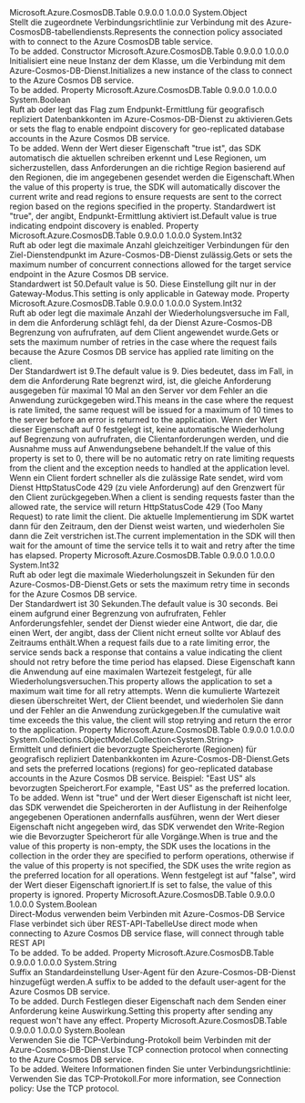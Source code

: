 <Type Name="TableConnectionPolicy" FullName="Microsoft.Azure.CosmosDB.Table.TableConnectionPolicy">
  <TypeSignature Language="C#" Value="public sealed class TableConnectionPolicy" />
  <TypeSignature Language="ILAsm" Value=".class public auto ansi sealed beforefieldinit TableConnectionPolicy extends System.Object" />
  <TypeSignature Language="DocId" Value="T:Microsoft.Azure.CosmosDB.Table.TableConnectionPolicy" />
  <TypeSignature Language="VB.NET" Value="Public NotInheritable Class TableConnectionPolicy" />
  <TypeSignature Language="F#" Value="type TableConnectionPolicy = class" />
  <AssemblyInfo>
    <AssemblyName>Microsoft.Azure.CosmosDB.Table</AssemblyName>
    <AssemblyVersion>0.9.0.0</AssemblyVersion>
    <AssemblyVersion>1.0.0.0</AssemblyVersion>
  </AssemblyInfo>
  <Base>
    <BaseTypeName>System.Object</BaseTypeName>
  </Base>
  <Interfaces />
  <Docs>
    <summary>
            <span data-ttu-id="57ac2-101">Stellt die zugeordnete Verbindungsrichtlinie <see cref="T:Microsoft.Azure.CosmosDB.Table.CloudTable" /> zur Verbindung mit des Azure-CosmosDB-tabellendiensts.</span><span class="sxs-lookup"><span data-stu-id="57ac2-101">Represents the connection policy associated with <see cref="T:Microsoft.Azure.CosmosDB.Table.CloudTable" /> to connect to the Azure CosmosDB table service.</span></span>
            </summary>
    <remarks>To be added.</remarks>
  </Docs>
  <Members>
    <Member MemberName=".ctor">
      <MemberSignature Language="C#" Value="public TableConnectionPolicy ();" />
      <MemberSignature Language="ILAsm" Value=".method public hidebysig specialname rtspecialname instance void .ctor() cil managed" />
      <MemberSignature Language="DocId" Value="M:Microsoft.Azure.CosmosDB.Table.TableConnectionPolicy.#ctor" />
      <MemberSignature Language="VB.NET" Value="Public Sub New ()" />
      <MemberType>Constructor</MemberType>
      <AssemblyInfo>
        <AssemblyName>Microsoft.Azure.CosmosDB.Table</AssemblyName>
        <AssemblyVersion>0.9.0.0</AssemblyVersion>
        <AssemblyVersion>1.0.0.0</AssemblyVersion>
      </AssemblyInfo>
      <Parameters />
      <Docs>
        <summary>
            <span data-ttu-id="57ac2-102">Initialisiert eine neue Instanz der dem <see cref="T:Microsoft.Azure.CosmosDB.Table.TableConnectionPolicy" /> Klasse, um die Verbindung mit dem Azure-Cosmos-DB-Dienst.</span><span class="sxs-lookup"><span data-stu-id="57ac2-102">Initializes a new instance of the <see cref="T:Microsoft.Azure.CosmosDB.Table.TableConnectionPolicy" /> class to connect to the Azure Cosmos DB service.</span></span>
            </summary>
        <remarks>To be added.</remarks>
      </Docs>
    </Member>
    <Member MemberName="EnableEndpointDiscovery">
      <MemberSignature Language="C#" Value="public bool EnableEndpointDiscovery { get; set; }" />
      <MemberSignature Language="ILAsm" Value=".property instance bool EnableEndpointDiscovery" />
      <MemberSignature Language="DocId" Value="P:Microsoft.Azure.CosmosDB.Table.TableConnectionPolicy.EnableEndpointDiscovery" />
      <MemberSignature Language="VB.NET" Value="Public Property EnableEndpointDiscovery As Boolean" />
      <MemberSignature Language="F#" Value="member this.EnableEndpointDiscovery : bool with get, set" Usage="Microsoft.Azure.CosmosDB.Table.TableConnectionPolicy.EnableEndpointDiscovery" />
      <MemberType>Property</MemberType>
      <AssemblyInfo>
        <AssemblyName>Microsoft.Azure.CosmosDB.Table</AssemblyName>
        <AssemblyVersion>0.9.0.0</AssemblyVersion>
        <AssemblyVersion>1.0.0.0</AssemblyVersion>
      </AssemblyInfo>
      <ReturnValue>
        <ReturnType>System.Boolean</ReturnType>
      </ReturnValue>
      <Docs>
        <summary>
            <span data-ttu-id="57ac2-103">Ruft ab oder legt das Flag zum Endpunkt-Ermittlung für geografisch repliziert Datenbankkonten im Azure-Cosmos-DB-Dienst zu aktivieren.</span><span class="sxs-lookup"><span data-stu-id="57ac2-103">Gets or sets the flag to enable endpoint discovery for geo-replicated database accounts in the Azure Cosmos DB service.</span></span>
            </summary>
        <value>To be added.</value>
        <remarks>
            <span data-ttu-id="57ac2-104">Wenn der Wert dieser Eigenschaft "true ist", das SDK automatisch die aktuellen schreiben erkennt und Lese Regionen, um sicherzustellen, dass Anforderungen an die richtige Region basierend auf den Regionen, die im angegebenen gesendet werden die <see cref="P:Microsoft.Azure.CosmosDB.Table.TableConnectionPolicy.PreferredLocations" /> Eigenschaft.</span><span class="sxs-lookup"><span data-stu-id="57ac2-104">When the value of this property is true, the SDK will automatically discover the current write and read regions to ensure requests are sent to the correct region based on the regions specified in the <see cref="P:Microsoft.Azure.CosmosDB.Table.TableConnectionPolicy.PreferredLocations" /> property.</span></span>
            <span data-ttu-id="57ac2-105"><value>Standardwert ist "true", der angibt, Endpunkt-Ermittlung aktiviert ist.</value></span><span class="sxs-lookup"><span data-stu-id="57ac2-105"><value>Default value is true indicating endpoint discovery is enabled.</value></span></span></remarks>
      </Docs>
    </Member>
    <Member MemberName="MaxConnectionLimit">
      <MemberSignature Language="C#" Value="public int MaxConnectionLimit { get; set; }" />
      <MemberSignature Language="ILAsm" Value=".property instance int32 MaxConnectionLimit" />
      <MemberSignature Language="DocId" Value="P:Microsoft.Azure.CosmosDB.Table.TableConnectionPolicy.MaxConnectionLimit" />
      <MemberSignature Language="VB.NET" Value="Public Property MaxConnectionLimit As Integer" />
      <MemberSignature Language="F#" Value="member this.MaxConnectionLimit : int with get, set" Usage="Microsoft.Azure.CosmosDB.Table.TableConnectionPolicy.MaxConnectionLimit" />
      <MemberType>Property</MemberType>
      <AssemblyInfo>
        <AssemblyName>Microsoft.Azure.CosmosDB.Table</AssemblyName>
        <AssemblyVersion>0.9.0.0</AssemblyVersion>
        <AssemblyVersion>1.0.0.0</AssemblyVersion>
      </AssemblyInfo>
      <ReturnValue>
        <ReturnType>System.Int32</ReturnType>
      </ReturnValue>
      <Docs>
        <summary>
            <span data-ttu-id="57ac2-106">Ruft ab oder legt die maximale Anzahl gleichzeitiger Verbindungen für den Ziel-Dienstendpunkt im Azure-Cosmos-DB-Dienst zulässig.</span><span class="sxs-lookup"><span data-stu-id="57ac2-106">Gets or sets the maximum number of concurrent connections allowed for the target service endpoint in the Azure Cosmos DB service.</span></span>
            </summary>
        <value><span data-ttu-id="57ac2-107">Standardwert ist 50.</span><span class="sxs-lookup"><span data-stu-id="57ac2-107">Default value is 50.</span></span></value>
        <remarks>
            <span data-ttu-id="57ac2-108">Diese Einstellung gilt nur in der Gateway-Modus.</span><span class="sxs-lookup"><span data-stu-id="57ac2-108">This setting is only applicable in Gateway mode.</span></span>
            </remarks>
      </Docs>
    </Member>
    <Member MemberName="MaxRetryAttemptsOnThrottledRequests">
      <MemberSignature Language="C#" Value="public int MaxRetryAttemptsOnThrottledRequests { get; set; }" />
      <MemberSignature Language="ILAsm" Value=".property instance int32 MaxRetryAttemptsOnThrottledRequests" />
      <MemberSignature Language="DocId" Value="P:Microsoft.Azure.CosmosDB.Table.TableConnectionPolicy.MaxRetryAttemptsOnThrottledRequests" />
      <MemberSignature Language="VB.NET" Value="Public Property MaxRetryAttemptsOnThrottledRequests As Integer" />
      <MemberSignature Language="F#" Value="member this.MaxRetryAttemptsOnThrottledRequests : int with get, set" Usage="Microsoft.Azure.CosmosDB.Table.TableConnectionPolicy.MaxRetryAttemptsOnThrottledRequests" />
      <MemberType>Property</MemberType>
      <AssemblyInfo>
        <AssemblyName>Microsoft.Azure.CosmosDB.Table</AssemblyName>
        <AssemblyVersion>0.9.0.0</AssemblyVersion>
        <AssemblyVersion>1.0.0.0</AssemblyVersion>
      </AssemblyInfo>
      <ReturnValue>
        <ReturnType>System.Int32</ReturnType>
      </ReturnValue>
      <Docs>
        <summary>
            <span data-ttu-id="57ac2-109">Ruft ab oder legt die maximale Anzahl der Wiederholungsversuche im Fall, in dem die Anforderung schlägt fehl, da der Dienst Azure-Cosmos-DB Begrenzung von aufrufraten, auf dem Client angewendet wurde.</span><span class="sxs-lookup"><span data-stu-id="57ac2-109">Gets or sets the maximum number of retries in the case where the request fails because the Azure Cosmos DB service has applied rate limiting on the client.</span></span>
            </summary>
        <value>
            <span data-ttu-id="57ac2-110">Der Standardwert ist 9.</span><span class="sxs-lookup"><span data-stu-id="57ac2-110">The default value is 9.</span></span> <span data-ttu-id="57ac2-111">Dies bedeutet, dass im Fall, in dem die Anforderung Rate begrenzt wird, ist, die gleiche Anforderung ausgegeben für maximal 10 Mal an den Server vor dem Fehler an die Anwendung zurückgegeben wird.</span><span class="sxs-lookup"><span data-stu-id="57ac2-111">This means in the case where the request is rate limited, the same request will be issued for a maximum of 10 times to the server before an error is returned to the application.</span></span> <span data-ttu-id="57ac2-112">Wenn der Wert dieser Eigenschaft auf 0 festgelegt ist, keine automatische Wiederholung auf Begrenzung von aufrufraten, die Clientanforderungen werden, und die Ausnahme muss auf Anwendungsebene behandelt.</span><span class="sxs-lookup"><span data-stu-id="57ac2-112">If the value of this property is set to 0, there will be no automatic retry on rate limiting requests from the client and the exception needs to handled at the application level.</span></span> 
            </value>
        <remarks>
          <para>
            <span data-ttu-id="57ac2-113">Wenn ein Client fordert schneller als die zulässige Rate sendet, wird vom Dienst HttpStatusCode 429 (zu viele Anforderung) auf den Grenzwert für den Client zurückgegeben.</span><span class="sxs-lookup"><span data-stu-id="57ac2-113">When a client is sending requests faster than the allowed rate, the service will return HttpStatusCode 429 (Too Many Request) to rate limit the client.</span></span> <span data-ttu-id="57ac2-114">Die aktuelle Implementierung im SDK wartet dann für den Zeitraum, den der Dienst weist warten, und wiederholen Sie dann die Zeit verstrichen ist.</span><span class="sxs-lookup"><span data-stu-id="57ac2-114">The current implementation in the SDK will then wait for the amount of time the service tells it to wait and retry after the time has elapsed.</span></span>  
            </para>
        </remarks>
      </Docs>
    </Member>
    <Member MemberName="MaxRetryWaitTimeInSeconds">
      <MemberSignature Language="C#" Value="public int MaxRetryWaitTimeInSeconds { get; set; }" />
      <MemberSignature Language="ILAsm" Value=".property instance int32 MaxRetryWaitTimeInSeconds" />
      <MemberSignature Language="DocId" Value="P:Microsoft.Azure.CosmosDB.Table.TableConnectionPolicy.MaxRetryWaitTimeInSeconds" />
      <MemberSignature Language="VB.NET" Value="Public Property MaxRetryWaitTimeInSeconds As Integer" />
      <MemberSignature Language="F#" Value="member this.MaxRetryWaitTimeInSeconds : int with get, set" Usage="Microsoft.Azure.CosmosDB.Table.TableConnectionPolicy.MaxRetryWaitTimeInSeconds" />
      <MemberType>Property</MemberType>
      <AssemblyInfo>
        <AssemblyName>Microsoft.Azure.CosmosDB.Table</AssemblyName>
        <AssemblyVersion>0.9.0.0</AssemblyVersion>
        <AssemblyVersion>1.0.0.0</AssemblyVersion>
      </AssemblyInfo>
      <ReturnValue>
        <ReturnType>System.Int32</ReturnType>
      </ReturnValue>
      <Docs>
        <summary>
            <span data-ttu-id="57ac2-115">Ruft ab oder legt die maximale Wiederholungszeit in Sekunden für den Azure-Cosmos-DB-Dienst.</span><span class="sxs-lookup"><span data-stu-id="57ac2-115">Gets or sets the maximum retry time in seconds for the Azure Cosmos DB service.</span></span>
            </summary>
        <value>
            <span data-ttu-id="57ac2-116">Der Standardwert ist 30 Sekunden.</span><span class="sxs-lookup"><span data-stu-id="57ac2-116">The default value is 30 seconds.</span></span> 
            </value>
        <remarks>
          <para>
            <span data-ttu-id="57ac2-117">Bei einem aufgrund einer Begrenzung von aufrufraten, Fehler Anforderungsfehler, sendet der Dienst wieder eine Antwort, die dar, die einen Wert, der angibt, dass der Client nicht erneut sollte vor Ablauf des Zeitraums enthält.</span><span class="sxs-lookup"><span data-stu-id="57ac2-117">When a request fails due to a rate limiting error, the service sends back a response that contains a value indicating the client should not retry before the time period has elapsed.</span></span> <span data-ttu-id="57ac2-118">Diese Eigenschaft kann die Anwendung auf eine maximalen Wartezeit festgelegt, für alle Wiederholungsversuchen.</span><span class="sxs-lookup"><span data-stu-id="57ac2-118">This property allows the application to set a maximum wait time for all retry attempts.</span></span>
            <span data-ttu-id="57ac2-119">Wenn die kumulierte Wartezeit diesen überschreitet Wert, der Client beendet, und wiederholen Sie dann und der Fehler an die Anwendung zurückgegeben.</span><span class="sxs-lookup"><span data-stu-id="57ac2-119">If the cumulative wait time exceeds the this value, the client will stop retrying and return the error to the application.</span></span>
            </para>
        </remarks>
      </Docs>
    </Member>
    <Member MemberName="PreferredLocations">
      <MemberSignature Language="C#" Value="public System.Collections.ObjectModel.Collection&lt;string&gt; PreferredLocations { get; }" />
      <MemberSignature Language="ILAsm" Value=".property instance class System.Collections.ObjectModel.Collection`1&lt;string&gt; PreferredLocations" />
      <MemberSignature Language="DocId" Value="P:Microsoft.Azure.CosmosDB.Table.TableConnectionPolicy.PreferredLocations" />
      <MemberSignature Language="VB.NET" Value="Public ReadOnly Property PreferredLocations As Collection(Of String)" />
      <MemberSignature Language="F#" Value="member this.PreferredLocations : System.Collections.ObjectModel.Collection&lt;string&gt;" Usage="Microsoft.Azure.CosmosDB.Table.TableConnectionPolicy.PreferredLocations" />
      <MemberType>Property</MemberType>
      <AssemblyInfo>
        <AssemblyName>Microsoft.Azure.CosmosDB.Table</AssemblyName>
        <AssemblyVersion>0.9.0.0</AssemblyVersion>
        <AssemblyVersion>1.0.0.0</AssemblyVersion>
      </AssemblyInfo>
      <ReturnValue>
        <ReturnType>System.Collections.ObjectModel.Collection&lt;System.String&gt;</ReturnType>
      </ReturnValue>
      <Docs>
        <summary>
            <span data-ttu-id="57ac2-120">Ermittelt und definiert die bevorzugte Speicherorte (Regionen) für geografisch repliziert Datenbankkonten im Azure-Cosmos-DB-Dienst.</span><span class="sxs-lookup"><span data-stu-id="57ac2-120">Gets and sets the preferred locations (regions) for geo-replicated database accounts in the Azure Cosmos DB service.</span></span> <span data-ttu-id="57ac2-121">Beispiel: "East US" als bevorzugten Speicherort.</span><span class="sxs-lookup"><span data-stu-id="57ac2-121">For example, "East US" as the preferred location.</span></span>
            </summary>
        <value>To be added.</value>
        <remarks>
          <para>
            <span data-ttu-id="57ac2-122">Wenn <see cref="P:Microsoft.Azure.CosmosDB.Table.TableConnectionPolicy.EnableEndpointDiscovery" /> ist "true" und der Wert dieser Eigenschaft ist nicht leer, das SDK verwendet die Speicherorten in der Auflistung in der Reihenfolge angegebenen Operationen andernfalls ausführen, wenn der Wert dieser Eigenschaft nicht angegeben wird, das SDK verwendet den Write-Region wie die Bevorzugter Speicherort für alle Vorgänge.</span><span class="sxs-lookup"><span data-stu-id="57ac2-122">When <see cref="P:Microsoft.Azure.CosmosDB.Table.TableConnectionPolicy.EnableEndpointDiscovery" /> is true and the value of this property is non-empty, the SDK uses the locations in the collection in the order they are specified to perform operations, otherwise if the value of this property is not specified, the SDK uses the write region as the preferred location for all operations.</span></span>
            </para>
          <para>
            <span data-ttu-id="57ac2-123">Wenn <see cref="P:Microsoft.Azure.CosmosDB.Table.TableConnectionPolicy.EnableEndpointDiscovery" /> festgelegt ist auf "false", wird der Wert dieser Eigenschaft ignoriert.</span><span class="sxs-lookup"><span data-stu-id="57ac2-123">If <see cref="P:Microsoft.Azure.CosmosDB.Table.TableConnectionPolicy.EnableEndpointDiscovery" /> is set to false, the value of this property is ignored.</span></span> 
            </para>
        </remarks>
      </Docs>
    </Member>
    <Member MemberName="UseDirectMode">
      <MemberSignature Language="C#" Value="public bool UseDirectMode { get; set; }" />
      <MemberSignature Language="ILAsm" Value=".property instance bool UseDirectMode" />
      <MemberSignature Language="DocId" Value="P:Microsoft.Azure.CosmosDB.Table.TableConnectionPolicy.UseDirectMode" />
      <MemberSignature Language="VB.NET" Value="Public Property UseDirectMode As Boolean" />
      <MemberSignature Language="F#" Value="member this.UseDirectMode : bool with get, set" Usage="Microsoft.Azure.CosmosDB.Table.TableConnectionPolicy.UseDirectMode" />
      <MemberType>Property</MemberType>
      <AssemblyInfo>
        <AssemblyName>Microsoft.Azure.CosmosDB.Table</AssemblyName>
        <AssemblyVersion>0.9.0.0</AssemblyVersion>
        <AssemblyVersion>1.0.0.0</AssemblyVersion>
      </AssemblyInfo>
      <ReturnValue>
        <ReturnType>System.Boolean</ReturnType>
      </ReturnValue>
      <Docs>
        <summary>
            <span data-ttu-id="57ac2-124">Direct-Modus verwenden beim Verbinden mit Azure-Cosmos-DB Service Flase verbindet sich über REST-API-Tabelle</span><span class="sxs-lookup"><span data-stu-id="57ac2-124">Use direct mode when connecting to Azure Cosmos DB service flase, will connect through table REST API</span></span> 
            </summary>
        <value>To be added.</value>
        <remarks>To be added.</remarks>
      </Docs>
    </Member>
    <Member MemberName="UserAgentSuffix">
      <MemberSignature Language="C#" Value="public string UserAgentSuffix { get; set; }" />
      <MemberSignature Language="ILAsm" Value=".property instance string UserAgentSuffix" />
      <MemberSignature Language="DocId" Value="P:Microsoft.Azure.CosmosDB.Table.TableConnectionPolicy.UserAgentSuffix" />
      <MemberSignature Language="VB.NET" Value="Public Property UserAgentSuffix As String" />
      <MemberSignature Language="F#" Value="member this.UserAgentSuffix : string with get, set" Usage="Microsoft.Azure.CosmosDB.Table.TableConnectionPolicy.UserAgentSuffix" />
      <MemberType>Property</MemberType>
      <AssemblyInfo>
        <AssemblyName>Microsoft.Azure.CosmosDB.Table</AssemblyName>
        <AssemblyVersion>0.9.0.0</AssemblyVersion>
        <AssemblyVersion>1.0.0.0</AssemblyVersion>
      </AssemblyInfo>
      <ReturnValue>
        <ReturnType>System.String</ReturnType>
      </ReturnValue>
      <Docs>
        <summary>
            <span data-ttu-id="57ac2-125">Suffix an Standardeinstellung User-Agent für den Azure-Cosmos-DB-Dienst hinzugefügt werden.</span><span class="sxs-lookup"><span data-stu-id="57ac2-125">A suffix to be added to the default user-agent for the Azure Cosmos DB service.</span></span>
            </summary>
        <value>To be added.</value>
        <remarks>
            <span data-ttu-id="57ac2-126">Durch Festlegen dieser Eigenschaft nach dem Senden einer Anforderung keine Auswirkung.</span><span class="sxs-lookup"><span data-stu-id="57ac2-126">Setting this property after sending any request won't have any effect.</span></span>
            </remarks>
      </Docs>
    </Member>
    <Member MemberName="UseTcpProtocol">
      <MemberSignature Language="C#" Value="public bool UseTcpProtocol { get; set; }" />
      <MemberSignature Language="ILAsm" Value=".property instance bool UseTcpProtocol" />
      <MemberSignature Language="DocId" Value="P:Microsoft.Azure.CosmosDB.Table.TableConnectionPolicy.UseTcpProtocol" />
      <MemberSignature Language="VB.NET" Value="Public Property UseTcpProtocol As Boolean" />
      <MemberSignature Language="F#" Value="member this.UseTcpProtocol : bool with get, set" Usage="Microsoft.Azure.CosmosDB.Table.TableConnectionPolicy.UseTcpProtocol" />
      <MemberType>Property</MemberType>
      <AssemblyInfo>
        <AssemblyName>Microsoft.Azure.CosmosDB.Table</AssemblyName>
        <AssemblyVersion>0.9.0.0</AssemblyVersion>
        <AssemblyVersion>1.0.0.0</AssemblyVersion>
      </AssemblyInfo>
      <ReturnValue>
        <ReturnType>System.Boolean</ReturnType>
      </ReturnValue>
      <Docs>
        <summary>
            <span data-ttu-id="57ac2-127">Verwenden Sie die TCP-Verbindung-Protokoll beim Verbinden mit der Azure-Cosmos-DB-Dienst.</span><span class="sxs-lookup"><span data-stu-id="57ac2-127">Use TCP connection protocol when connecting to the Azure Cosmos DB service.</span></span>
            </summary>
        <value>To be added.</value>
        <remarks>
            <span data-ttu-id="57ac2-128">Weitere Informationen finden Sie unter <see href="https://docs.microsoft.com/en-us/azure/documentdb/documentdb-performance-tips#use-tcp">Verbindungsrichtlinie: Verwenden Sie das TCP-Protokoll</see>.</span><span class="sxs-lookup"><span data-stu-id="57ac2-128">For more information, see <see href="https://docs.microsoft.com/en-us/azure/documentdb/documentdb-performance-tips#use-tcp">Connection policy: Use the TCP protocol</see>.</span></span>
            </remarks>
      </Docs>
    </Member>
  </Members>
</Type>